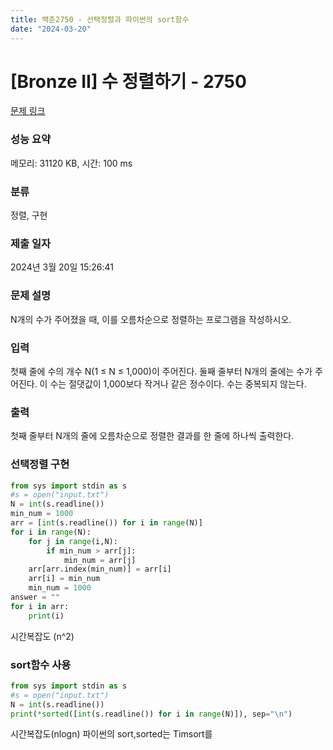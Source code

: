 ```yaml
---
title: 백준2750 - 선택정렬과 파이썬의 sort함수
date: "2024-03-20"
---
```


# [Bronze II] 수 정렬하기 - 2750 

[문제 링크](https://www.acmicpc.net/problem/2750) 

### 성능 요약

메모리: 31120 KB, 시간: 100 ms

### 분류

정렬, 구현

### 제출 일자

2024년 3월 20일 15:26:41

### 문제 설명

<p>N개의 수가 주어졌을 때, 이를 오름차순으로 정렬하는 프로그램을 작성하시오.</p>

### 입력 

 <p>첫째 줄에 수의 개수 N(1 ≤ N ≤ 1,000)이 주어진다. 둘째 줄부터 N개의 줄에는 수가 주어진다. 이 수는 절댓값이 1,000보다 작거나 같은 정수이다. 수는 중복되지 않는다.</p>

### 출력 

 <p>첫째 줄부터 N개의 줄에 오름차순으로 정렬한 결과를 한 줄에 하나씩 출력한다.</p>

### 선택정렬 구현
```py
from sys import stdin as s
#s = open("input.txt")
N = int(s.readline())
min_num = 1000
arr = [int(s.readline()) for i in range(N)]
for i in range(N):
    for j in range(i,N):
        if min_num > arr[j]:
            min_num = arr[j]
    arr[arr.index(min_num)] = arr[i]
    arr[i] = min_num
    min_num = 1000
answer = ""
for i in arr:
    print(i)
```
시간복잡도 (n^2)

### sort함수 사용
```py
from sys import stdin as s
#s = open("input.txt")
N = int(s.readline())
print(*sorted([int(s.readline()) for i in range(N)]), sep="\n")
```
시간복잡도(nlogn)
파이썬의 sort,sorted는 Timsort를 
